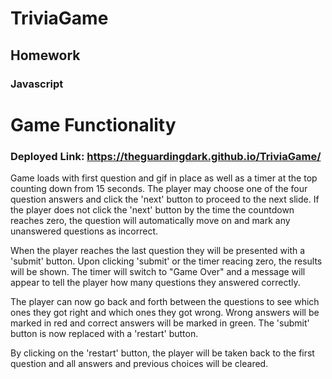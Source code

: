 # TriviaGame
## Homework
### Javascript


Game Functionality
==================
### Deployed Link: https://theguardingdark.github.io/TriviaGame/

Game loads with first question and gif in place as well as a timer at the top counting down from 15 seconds. The player may choose one of the four question answers and click the 'next' button to proceed to the next slide. If the player does not click the 'next' button by the time the countdown reaches zero, the question will automatically move on and mark any unanswered questions as incorrect.

When the player reaches the last question they will be presented with a 'submit' button. Upon clicking 'submit' or the timer reacing zero, the results will be shown. The timer will switch to "Game Over" and a message will appear to tell the player how many questions they answered correctly.

The player can now go back and forth between the questions to see which ones they got right and which ones they got wrong. Wrong answers will be marked in red and correct answers will be marked in green. The 'submit' button is now replaced with a 'restart' button. 

By clicking on the 'restart' button, the player will be taken back to the first question and all answers and previous choices will be cleared.
